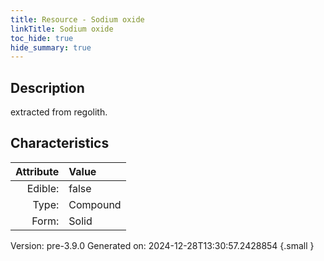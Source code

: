 ```yaml
---
title: Resource - Sodium oxide
linkTitle: Sodium oxide
toc_hide: true
hide_summary: true
---
```


## Description
 extracted from regolith.

## Characteristics

| Attribute      | Value |
|--------:|:------|
|Edible:|false|
|Type:|Compound|
|Form:|Solid|
 



    

Version: pre-3.9.0 Generated on: 2024-12-28T13:30:57.2428854
{.small }
